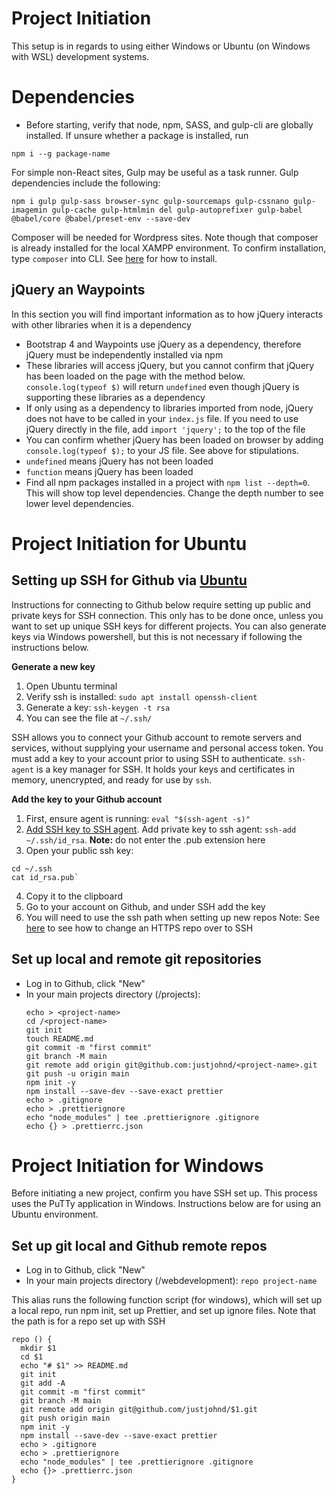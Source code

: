 # Project Initiation
This setup is in regards to using either Windows or Ubuntu (on Windows with WSL) development systems.

# Dependencies
- Before starting, verify that node, npm, SASS, and gulp-cli are globally installed. If unsure whether a package is installed, run 
```
npm i --g package-name
```
For simple non-React sites, Gulp may be useful as a task runner. Gulp dependencies include the following:
```
npm i gulp gulp-sass browser-sync gulp-sourcemaps gulp-cssnano gulp-imagemin gulp-cache gulp-htmlmin del gulp-autoprefixer gulp-babel @babel/core @babel/preset-env --save-dev
```
Composer will be needed for Wordpress sites. Note though that composer is already installed for the local XAMPP environment. To confirm installation, type `composer` into CLI. See [here](https://thecodedeveloper.com/install-composer-windows-xampp/) for how to install.

## jQuery an Waypoints
In this section you will find important information as to how jQuery interacts with other libraries when it is a dependency
- Bootstrap 4 and Waypoints use jQuery as a dependency, therefore jQuery must be independently installed via npm
- These libraries will access jQuery, but you cannot confirm that jQuery has been loaded on the page with the method below. `console.log(typeof $)` will return `undefined` even though jQuery is supporting these libraries as a dependency
- If only using as a dependency to libraries imported from node, jQuery does not have to be called in your `index.js` file. If you need to use jQuery directly in the file, add `import 'jquery';` to the top of the file
- You can confirm whether jQuery has been loaded on browser by adding `console.log(typeof $);` to your JS file. See above for stipulations.
- 	`undefined` means jQuery has not been loaded
- 	`function` means jQuery has been loaded
- Find all npm packages installed in a project with `npm list --depth=0`. This will show top level dependencies. Change the depth number to see lower level dependencies.

# Project Initiation for Ubuntu

## Setting up SSH for Github via [Ubuntu](https://ubuntu.com/tutorials/ssh-keygen-on-windows#1-overview)
Instructions for connecting to Github below require setting up public and private keys for SSH connection. This only has to be done once, unless you want to set up unique SSH keys for different projects. You can also generate keys via Windows powershell, but this is not necessary if following the instructions below.

**Generate a new key**
1. Open Ubuntu terminal
2. Verify ssh is installed: `sudo apt install openssh-client`
3. Generate a key: `ssh-keygen -t rsa`
4. You can see the file at `~/.ssh/`

SSH allows you to connect your Github account to remote servers and services, without supplying your username and personal access token. You must add a key to your account prior to using SSH to authenticate. `ssh-agent` is a key manager for SSH. It holds your keys and certificates in memory, unencrypted, and ready for use by `ssh`.

**Add the key to your Github account**
1. First, ensure agent is running: `eval "$(ssh-agent -s)"`
2. [Add SSH key to SSH agent](https://docs.github.com/en/github/authenticating-to-github/connecting-to-github-with-ssh/generating-a-new-ssh-key-and-adding-it-to-the-ssh-agent). Add private key to ssh agent: `ssh-add ~/.ssh/id_rsa`. **Note:** do not enter the .pub extension here
3. Open your public ssh key:
  ```
  cd ~/.ssh
  cat id_rsa.pub`
  ```
4. Copy it to the clipboard
5. Go to your account on Github, and under SSH add the key
6. You will need to use the ssh path when setting up new repos
Note: See [here](https://docs.github.com/en/get-started/getting-started-with-git/managing-remote-repositories) to see how to change an HTTPS repo over to SSH

## Set up local and remote git repositories
- Log in to Github, click "New"
- In your main projects directory (/projects):
  ```
  echo > <project-name>
  cd /<project-name>
  git init
  touch README.md
  git commit -m "first commit"
  git branch -M main
  git remote add origin git@github.com:justjohnd/<project-name>.git
  git push -u origin main
  npm init -y
  npm install --save-dev --save-exact prettier
  echo > .gitignore
  echo > .prettierignore
  echo "node_modules" | tee .prettierignore .gitignore
  echo {} > .prettierrc.json
  ```

# Project Initiation for Windows
Before initiating a new project, confirm you have SSH set up. This process uses the PuTTy application in Windows. Instructions below are for using an Ubuntu environment. 

## Set up git local and Github remote repos
- Log in to Github, click "New"
- In your main projects directory (/webdevelopment): `repo project-name`

This alias runs the following function script (for windows), which will set up a local repo, run npm init, set up Prettier, and set up ignore files. Note that the path is for a repo set up with SSH
```
repo () {
  mkdir $1
  cd $1
  echo "# $1" >> README.md
  git init
  git add -A
  git commit -m "first commit"
  git branch -M main
  git remote add origin git@github.com/justjohnd/$1.git
  git push origin main
  npm init -y
  npm install --save-dev --save-exact prettier
  echo > .gitignore
  echo > .prettierignore
  echo "node_modules" | tee .prettierignore .gitignore
  echo {}> .prettierrc.json
}
```
